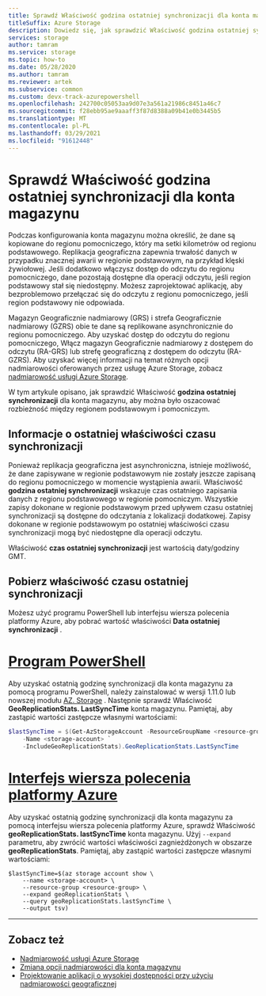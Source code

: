 ```yaml
---
title: Sprawdź Właściwość godzina ostatniej synchronizacji dla konta magazynu
titleSuffix: Azure Storage
description: Dowiedz się, jak sprawdzić Właściwość godzina ostatniej synchronizacji dla konta magazynu z replikacją geograficzną. Właściwość czas ostatniej synchronizacji wskazuje czas, w którym wszystkie zapisy z regionu podstawowego zostały pomyślnie wprowadzone do regionu pomocniczego.
services: storage
author: tamram
ms.service: storage
ms.topic: how-to
ms.date: 05/28/2020
ms.author: tamram
ms.reviewer: artek
ms.subservice: common
ms.custom: devx-track-azurepowershell
ms.openlocfilehash: 242700c05053aa9d07e3a561a21986c8451a46c7
ms.sourcegitcommit: f28ebb95ae9aaaff3f87d8388a09b41e0b3445b5
ms.translationtype: MT
ms.contentlocale: pl-PL
ms.lasthandoff: 03/29/2021
ms.locfileid: "91612448"
---
```

# <a name="check-the-last-sync-time-property-for-a-storage-account"></a>Sprawdź Właściwość godzina ostatniej synchronizacji dla konta magazynu

Podczas konfigurowania konta magazynu można określić, że dane są kopiowane do regionu pomocniczego, który ma setki kilometrów od regionu podstawowego. Replikacja geograficzna zapewnia trwałość danych w przypadku znacznej awarii w regionie podstawowym, na przykład klęski żywiołowej. Jeśli dodatkowo włączysz dostęp do odczytu do regionu pomocniczego, dane pozostają dostępne dla operacji odczytu, jeśli region podstawowy stał się niedostępny. Możesz zaprojektować aplikację, aby bezproblemowo przełączać się do odczytu z regionu pomocniczego, jeśli region podstawowy nie odpowiada.

Magazyn Geograficznie nadmiarowy (GRS) i strefa Geograficznie nadmiarowy (GZRS) obie te dane są replikowane asynchronicznie do regionu pomocniczego. Aby uzyskać dostęp do odczytu do regionu pomocniczego, Włącz magazyn Geograficznie nadmiarowy z dostępem do odczytu (RA-GRS) lub strefę geograficzną z dostępem do odczytu (RA-GZRS). Aby uzyskać więcej informacji na temat różnych opcji nadmiarowości oferowanych przez usługę Azure Storage, zobacz [nadmiarowość usługi Azure Storage](storage-redundancy.md).

W tym artykule opisano, jak sprawdzić Właściwość **godzina ostatniej synchronizacji** dla konta magazynu, aby można było oszacować rozbieżność między regionem podstawowym i pomocniczym.

## <a name="about-the-last-sync-time-property"></a>Informacje o ostatniej właściwości czasu synchronizacji

Ponieważ replikacja geograficzna jest asynchroniczna, istnieje możliwość, że dane zapisywane w regionie podstawowym nie zostały jeszcze zapisaną do regionu pomocniczego w momencie wystąpienia awarii. Właściwość **godzina ostatniej synchronizacji** wskazuje czas ostatniego zapisania danych z regionu podstawowego w regionie pomocniczym. Wszystkie zapisy dokonane w regionie podstawowym przed upływem czasu ostatniej synchronizacji są dostępne do odczytania z lokalizacji dodatkowej. Zapisy dokonane w regionie podstawowym po ostatniej właściwości czasu synchronizacji mogą być niedostępne dla operacji odczytu.

Właściwość **czas ostatniej synchronizacji** jest wartością daty/godziny GMT.

## <a name="get-the-last-sync-time-property"></a>Pobierz właściwość czasu ostatniej synchronizacji

Możesz użyć programu PowerShell lub interfejsu wiersza polecenia platformy Azure, aby pobrać wartość właściwości **Data ostatniej synchronizacji** .

# <a name="powershell"></a>[Program PowerShell](#tab/azure-powershell)

Aby uzyskać ostatnią godzinę synchronizacji dla konta magazynu za pomocą programu PowerShell, należy zainstalować w wersji 1.11.0 lub nowszej modułu [AZ. Storage](https://www.powershellgallery.com/packages/Az.Storage) . Następnie sprawdź Właściwość **GeoReplicationStats. LastSyncTime** konta magazynu. Pamiętaj, aby zastąpić wartości zastępcze własnymi wartościami:

```powershell
$lastSyncTime = $(Get-AzStorageAccount -ResourceGroupName <resource-group> `
    -Name <storage-account> `
    -IncludeGeoReplicationStats).GeoReplicationStats.LastSyncTime
```

# <a name="azure-cli"></a>[Interfejs wiersza polecenia platformy Azure](#tab/azure-cli)

Aby uzyskać ostatnią godzinę synchronizacji dla konta magazynu za pomocą interfejsu wiersza polecenia platformy Azure, sprawdź Właściwość **geoReplicationStats. lastSyncTime** konta magazynu. Użyj `--expand` parametru, aby zwrócić wartości właściwości zagnieżdżonych w obszarze **geoReplicationStats**. Pamiętaj, aby zastąpić wartości zastępcze własnymi wartościami:

```azurecli-interactive
$lastSyncTime=$(az storage account show \
    --name <storage-account> \
    --resource-group <resource-group> \
    --expand geoReplicationStats \
    --query geoReplicationStats.lastSyncTime \
    --output tsv)
```

---

## <a name="see-also"></a>Zobacz też

- [Nadmiarowość usługi Azure Storage](storage-redundancy.md)
- [Zmiana opcji nadmiarowości dla konta magazynu](redundancy-migration.md)
- [Projektowanie aplikacji o wysokiej dostępności przy użyciu nadmiarowości geograficznej](geo-redundant-design.md)
